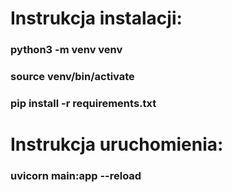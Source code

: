 # Instrukcja instalacji:
### python3 -m venv venv
### source venv/bin/activate
### pip install -r requirements.txt

# Instrukcja uruchomienia:
### uvicorn main:app --reload
